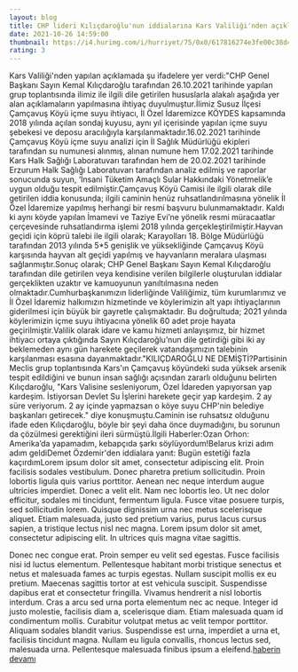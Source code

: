 ```yaml
--- 
layout: blog
title: CHP lideri Kılıçdaroğlu'nun iddialarına Kars Valiliği'nden açıklama
date: 2021-10-26 14:59:00
thumbnail: https://i4.hurimg.com/i/hurriyet/75/0x0/617816274e3fe00c38d4eb07.jpg
rating: 3
---
```

Kars Valiliği'nden yapılan açıklamada şu ifadelere yer verdi:"CHP Genel Başkanı Sayın Kemal Kılıçdaroğlu tarafından 26.10.2021 tarihinde yapılan grup toplantısında ilimiz ile ilgili dile getirilen hususlarla alakalı aşağıda yer alan açıklamaların yapılmasına ihtiyaç duyulmuştur.İlimiz Susuz İlçesi Çamçavuş Köyü içme suyu ihtiyacı, İl Özel İdaremizce KÖYDES kapsamında 2018 yılında açılan sondaj kuyusu, aynı yıl içerisinde yapılan içme suyu şebekesi ve deposu aracılığıyla karşılanmaktadır.16.02.2021 tarihinde Çamçavuş Köyü içme suyu analizi için İl Sağlık Müdürlüğü ekipleri tarafından su numunesi alınmış, alınan numune hem 17.02.2021 tarihinde Kars Halk Sağlığı Laboratuvarı tarafından hem de 20.02.2021 tarihinde Erzurum Halk Sağlığı Laboratuvarı tarafından analiz edilmiş ve raporlar sonucunda suyun, ‘İnsani Tüketim Amaçlı Sular Hakkındaki Yönetmelik’e uygun olduğu tespit edilmiştir.Çamçavuş Köyü Camisi ile ilgili olarak dile getirilen iddia konusunda; ilgili caminin henüz ruhsatlandırılmasına yönelik İl Özel İdaremize yapılmış herhangi bir resmi başvuru bulunmamaktadır. Kaldı ki aynı köyde yapılan İmamevi ve Taziye Evi’ne yönelik resmi müracaatlar çerçevesinde ruhsatlandırma işlemi 2018 yılında gerçekleştirilmiştir.Hayvan geçidi için köprü talebi ile ilgili olarak; Karayolları 18. Bölge Müdürlüğü tarafından 2013 yılında 5*5 genişlik ve yüksekliğinde Çamçavuş Köyü karşısında hayvan alt geçidi yapılmış ve hayvanların meralara ulaşması sağlanmıştır.Sonuç olarak; CHP Genel Başkanı Sayın Kemal Kılıçdaroğlu tarafından dile getirilen veya kendisine verilen bilgilerle oluşturulan iddialar gerçeklikten uzaktır ve kamuoyunun yanıltılmasına neden olmaktadır.Cumhurbaşkanımızın liderliğinde Valiliğimiz, tüm kurumlarımız ve İl Özel İdaremiz halkımızın hizmetinde ve köylerimizin alt yapı ihtiyaçlarının giderilmesi için büyük bir gayretle çalışmaktadır. Bu doğrultuda; 2021 yılında köylerimizin içme suyu ihtiyacına yönelik 60 adet proje hayata geçirilmiştir.Valilik olarak idare ve kamu hizmeti anlayışımız, bir hizmet ihtiyacı ortaya çıktığında Sayın Kılıçdaroğlu’nun dile getirdiği gibi iki ay beklemeden aynı gün harekete geçilerek vatandaşımızın talebinin karşılanması esasına dayanmaktadır."KILIÇDAROĞLU NE DEMİŞTİ?Partisinin Meclis grup toplantısında Kars'ın Çamçavuş köyündeki suda yüksek arsenik tespit edildiğini ve bunun insan sağlığı açısından zararlı olduğunu belirten Kılıçdaroğlu, "Kars Valisine sesleniyorum, Özel İdareden yapıyorsan yap kardeşim. İstiyorsan Devlet Su İşlerini harekete geçir yap kardeşim. 2 ay süre veriyorum. 2 ay içinde yapmazsan o köye suyu CHP'nin belediye başkanları getirecek." diye konuşmuştu.Caminin ise ruhsatsız olduğunu ifade eden Kılıçdaroğlu, böyle bir şeyi daha önce duymadığını, bu sorunun da çözülmesi gerektiğini ileri sürmüştü.İlgili Haberler:Ozan Orhon: Amerika’da yapamadım, kebapçıda şarkı söylüyordum!Belarus krizi adım adım geldiDemet Özdemir'den iddialara yanıt: Bugün estetiği fazla kaçırdımLorem ipsum dolor sit amet, consectetur adipiscing elit. Proin facilisis sodales vestibulum. Donec pharetra pretium sollicitudin. Proin lobortis ligula quis varius porttitor. Aenean nec neque interdum augue ultricies imperdiet. Donec a velit elit. Nam nec lobortis leo. Ut nec dolor efficitur, sodales mi tincidunt, fermentum ligula. Fusce vitae posuere turpis, sed sollicitudin lorem. Quisque dignissim urna nec metus scelerisque aliquet. Etiam malesuada, justo sed pretium varius, purus lacus cursus sapien, a tristique lectus nisl nec magna. Lorem ipsum dolor sit amet, consectetur adipiscing elit. In ultrices quis magna vitae sagittis.

Donec nec congue erat. Proin semper eu velit sed egestas. Fusce facilisis nisi id luctus elementum. Pellentesque habitant morbi tristique senectus et netus et malesuada fames ac turpis egestas. Nullam suscipit mollis ex eu pretium. Maecenas sagittis tortor at est vehicula suscipit. Suspendisse dapibus erat et consectetur fringilla. Vivamus hendrerit a nisl lobortis interdum. Cras a arcu sed urna porta elementum nec ac neque. Integer id justo molestie, facilisis diam a, scelerisque diam. Etiam malesuada quam id condimentum mollis. Curabitur volutpat metus ac velit tempor porttitor. Aliquam sodales blandit varius. Suspendisse est urna, imperdiet a urna et, facilisis tincidunt magna. Nullam eu ligula convallis, rhoncus lectus sed, malesuada urna. Pellentesque malesuada finibus ipsum a eleifend.<a href="https://codecanyon.net/category/php-scripts?term=article%20spinner">haberin devamı</a>